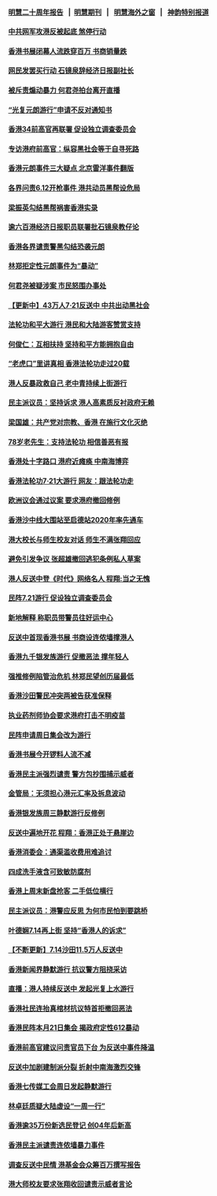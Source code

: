 #### [明慧二十周年报告](https://github.com/gfw-breaker/mh-reports/blob/master/README.md?t=07241201) &nbsp;&nbsp;|&nbsp;&nbsp;[明慧期刊](https://github.com/gfw-breaker/mh-qikan) &nbsp;&nbsp;|&nbsp;&nbsp; [明慧海外之窗](https://github.com/gfw-breaker/mh-news/blob/master/README.md?t=07241201) &nbsp;&nbsp;|&nbsp;&nbsp; [神韵特别报道](https://github.com/gfw-breaker/mh-news/blob/master/shenyun.md?t=07241201) 

#### [中共网军攻港反被起底 煞停行动](../pages/nsc415/n11405435.md?t=07241201) 

#### [香港书展闭幕人流跌穿百万 书商销量跌](../pages/nsc415/n11405291.md?t=07241201) 

#### [网民发罢买行动 石镜泉辞经济日报副社长](../pages/nsc415/n11405286.md?t=07241201) 

#### [被斥责煽动暴力 何君尧拍台离开直播](../pages/nsc415/n11405280.md?t=07241201) 

#### [“光复元朗游行”申请不反对通知书](../pages/nsc415/n11405240.md?t=07241201) 

#### [香港34前高官再联署 促设独立调查委员会](../pages/nsc415/n11405249.md?t=07241201) 

#### [专访港府前高官：纵容黑社会等于自寻死路](../pages/nsc415/n11405222.md?t=07241201) 

#### [香港元朗事件三大疑点 北京雷洋事件翻版](../pages/nsc415/n11403965.md?t=07241201) 

#### [各界问责6.12开枪事件 港共动员黑帮设危局](../pages/nsc415/n11403252.md?t=07241201) 

#### [梁振英勾结黑帮祸害香港实录](../pages/nsc415/n11402942.md?t=07241201) 

#### [逾六百港经济日报职员联署批石镜泉教仔论](../pages/nsc415/n11403025.md?t=07241201) 

#### [香港各界谴责警黑勾结恐袭元朗](../pages/nsc415/n11403006.md?t=07241201) 

#### [林郑拒定性元朗事件为“暴动”](../pages/nsc415/n11402976.md?t=07241201) 

#### [何君尧被疑涉案 市民怒围办事处](../pages/nsc415/n11402948.md?t=07241201) 

#### [【更新中】43万人7·21反送中 中共出动黑社会](../pages/nsc415/n11399023.md?t=07241201) 

#### [法轮功和平大游行 港民和大陆游客赞赏支持](../pages/nsc415/n11399598.md?t=07241201) 

#### [何俊仁：互相扶持 坚持和平方能拥抱自由](../pages/nsc415/n11399136.md?t=07241201) 

#### [“老虎口”里讲真相 香港法轮功走过20载](../pages/nsc415/n11399927.md?t=07241201) 

#### [港人反暴政救自己 老中青持续上街游行](../pages/nsc415/n11399627.md?t=07241201) 

#### [民主派议员：坚持诉求 港人高素质反衬政府无赖](../pages/nsc415/n11399323.md?t=07241201) 

#### [梁国雄：共产党对宗教、香港 在施行文化灭绝](../pages/nsc415/n11399160.md?t=07241201) 

#### [78岁老先生：支持法轮功 相信善恶有报](../pages/nsc415/n11399292.md?t=07241201) 

#### [香港处十字路口 港府近瘫痪 中南海博弈](../pages/nsc415/n11398548.md?t=07241201) 

#### [香港法轮功7·21大游行 网友：跟法轮功走](../pages/nsc415/n11398406.md?t=07241201) 

#### [欧洲议会通过议案 要求港府撤回修例](../pages/nsc415/n11394258.md?t=07241201) 

#### [香港沙中线大围站至启德站2020年率先通车](../pages/nsc415/n11394268.md?t=07241201) 

#### [港大校长与师生校友对话 师生不满张翔回应](../pages/nsc415/n11394242.md?t=07241201) 

#### [避免引发争议 张超雄撤回逃犯条例私人草案](../pages/nsc415/n11394230.md?t=07241201) 

#### [港人反送中登《时代》网络名人 程翔:当之无愧](../pages/nsc415/n11391516.md?t=07241201) 

#### [民阵7.21游行 促设独立调查委员会](../pages/nsc415/n11391499.md?t=07241201) 

#### [新地解释 称职员带警员往好运中心](../pages/nsc415/n11391483.md?t=07241201) 

#### [反送中首现香港书展 书商设连侬墙撑港人](../pages/nsc415/n11391386.md?t=07241201) 

#### [香港九千银发族游行 促撤恶法 撑年轻人](../pages/nsc415/n11391448.md?t=07241201) 

#### [强推修例陷管治危机 林郑民望创历届最低](../pages/nsc415/n11389214.md?t=07241201) 

#### [香港沙田警民冲突两被告获准保释](../pages/nsc415/n11389321.md?t=07241201) 

#### [执业药剂师协会要求港府打击不明疫苗](../pages/nsc415/n11389313.md?t=07241201) 

#### [民阵申请周日集会改为游行](../pages/nsc415/n11389284.md?t=07241201) 

#### [香港书展今开锣料人流不减](../pages/nsc415/n11389281.md?t=07241201) 

#### [香港民主派强烈谴责 警方包抄围捕示威者](../pages/nsc415/n11386764.md?t=07241201) 

#### [金管局：无须担心港元汇率及拆息波动](../pages/nsc415/n11386838.md?t=07241201) 

#### [香港银发族周三静默游行反修例](../pages/nsc415/n11386834.md?t=07241201) 

#### [反送中遍地开花 程翔：香港正处于悬崖边](../pages/nsc415/n11386740.md?t=07241201) 

#### [香港消委会：通渠滥收费用难追讨](../pages/nsc415/n11386817.md?t=07241201) 

#### [四成洗手液含可致敏防腐剂](../pages/nsc415/n11386785.md?t=07241201) 

#### [香港上周末新盘抢客 二手低位横行](../pages/nsc415/n11384862.md?t=07241201) 

#### [民主派议员：港警应反思 为何市民怕到要跳桥](../pages/nsc415/n11383938.md?t=07241201) 

#### [叶德娴7.14再上街 坚持“香港人的诉求”](../pages/nsc415/n11383931.md?t=07241201) 

#### [【不断更新】7.14沙田11.5万人反送中](../pages/nsc415/n11383655.md?t=07241201) 

#### [香港新闻界静默游行 抗议警方阻挠采访](../pages/nsc415/n11383634.md?t=07241201) 

#### [直播：港人持续反送中 发起光复上水游行](../pages/nsc415/n11382577.md?t=07241201) 

#### [香港社民连抬真棺材抗议特首拒撤回恶法](../pages/nsc415/n11380988.md?t=07241201) 

#### [香港民阵本月21日集会 揭政府定性612暴动](../pages/nsc415/n11380922.md?t=07241201) 

#### [香港前高官建议问责官员下台 为反送中事件降温](../pages/nsc415/n11380909.md?t=07241201) 

#### [反送中加剧建制派分裂 折射中南海激烈交锋](../pages/nsc415/n11379563.md?t=07241201) 

#### [香港七传媒工会周日发起静默游行](../pages/nsc415/n11379663.md?t=07241201) 

#### [林卓廷质疑大陆虚设“一周一行”](../pages/nsc415/n11379636.md?t=07241201) 

#### [香港逾35万份新选民登记 创04年后新高](../pages/nsc415/n11379644.md?t=07241201) 

#### [香港民主派谴责连侬墙暴力事件](../pages/nsc415/n11379585.md?t=07241201) 

#### [调查反送中民情 港基金会众筹百万撰写报告](../pages/nsc415/n11377136.md?t=07241201) 

#### [港大师校友要求张翔收回谴责示威者言论](../pages/nsc415/n11377186.md?t=07241201) 

